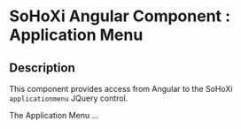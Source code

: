 # SoHoXi Angular Component : Application Menu

## Description

This component provides access from Angular to the SoHoXi `applicationmenu` JQuery control.

The Application Menu ...
